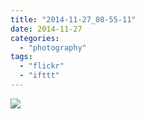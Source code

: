 ```yaml
---
title: "2014-11-27_08-55-11"
date: 2014-11-27
categories: 
  - "photography"
tags: 
  - "flickr"
  - "ifttt"
---
```


![](https://farm8.staticflickr.com/7553/15892156395_8552c39500_b.jpg)
